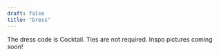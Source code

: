 ```yaml
---
draft: false
title: "Dress"
---
```


The dress code is Cocktail. Ties are not required. Inspo pictures coming soon! 

<br>
